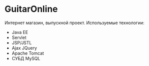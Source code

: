 # GuitarOnline
Интернет магазин, выпускной проект. Используемые технологии:
* Java EE
* Servlet
* JSP/JSTL
* Ajax JQuery
* Apache Tomcat
* СУБД MySQL
